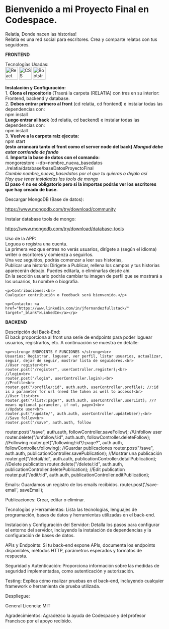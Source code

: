 <h1> <strong>Bienvenido a mi Proyecto Final en Codespace.</strong> </h1>
<p>Relatia, Donde nacen las historias!<br>
Relatia es una red social para escritores. Crea y comparte relatos con tus seguidores.</p>

<strong> FRONTEND </strong>
<p>Tecnologías Usadas:<br>
<img src="https://cdn.jsdelivr.net/gh/devicons/devicon/icons/react/react-original.svg" alt="React Icon" style="width:40px; height:40px;">
<img src="https://cdn.jsdelivr.net/gh/devicons/devicon/icons/css3/css3-original.svg" alt="CSS Icon" style="width:40px; height:40px;">
<img src="https://cdn.jsdelivr.net/gh/devicons/devicon/icons/bootstrap/bootstrap-original.svg" alt="Bootstrap Icon" style="width:40px; height:40px;">

<strong>Instalación y Configuración:</strong><br>
    1. <strong>Clona el repositorio </strong> (Traerá la carpeta (RELATIA) con tres en su interior: Frontend, backend y database.<br>
    2. <strong>Debes entrar primero al front</strong> (cd relatia, cd frontend) e instalar todas las dependencias con:<br> npm install<br>
       <strong>Luego entrar al back</strong> (cd relatia, cd backend) e instalar todas las dependencias con:<br> npm install<br>
    3. <strong>Vuelve a la carpeta raíz ejecuta:</strong><br> 
    npm start<br> 
    <strong>(esto arrancará tanto el front como el server node del back) *Mongod debe estar corriendo de fondo*</strong><br>
    4. <strong>Importa la base de datos con el comando:</strong><br>
    mongorestore --db=nombre_nueva_basedatos ./relatia/database/baseDatosProyectoFinal<br> 
    *Cambia nombre_nueva_basedatos por el que tu quieras o dejalo así*<br>
    *Hay que tener instaladas las tools de mongo*<br>
    <strong>El paso 4 no es obligatorio pero si la importas podrás ver los escritores que hay creado de base.</strong>
      
<div class="section">
    Descargar MongoDB (Base de datos):<br>
    <p><a href="https://www.mongodb.com/try/download/community" target="_blank">https://www.mongodb.com/try/download/community</a></p>
  <div>
<div class="section">
    Instalar database tools de mongo:<br>
   <p> <a href="https://www.mongodb.com/try/download/database-tools" target="_blank">https://www.mongodb.com/try/download/database-tools</a></p>
</div>
    <p>Uso de la APP:<br>
    Loguea o registra una cuenta.<br>
    La primera vez que entres no verás usuarios, dirígete a (según el idioma) writer o escritores y comienza a seguirlos.<br>
    Una vez seguidos, podrás comenzar a leer sus historias,<br>
    Publicar una historia: Dirígete a Publicar, rellena los campos y tus historias aparecerán debajo. Puedes editarla, o eliminarlas desde ahí.<br>
    En la sección usuario podrás cambiar tu imagen de perfil que se mostrará a los usuarios, tu nombre o biografía.

    <p>Contribuciones:<br>
    Cualquier contribución o feedback será bienvenido.</p>

    <p>Contacto: <a href="https://www.linkedin.com/in/jfernandezfullstack/" target="_blank">LinkedIn</a></p>
</div>

<div class="section">
    <strong> BACKEND </strong>
    <p>Descripción del Back-End:<br>
    El back proporciona al front una serie de endpoints para poder loguear usuarios, registrarlos, etc. A continuación se muestra en detalle:</p>

    <p><strong> ENDPOINTS Y FUNCIONES </strong><br>
    Usuarios: Registrar, loguear, ver perfil, listar usuarios, actualizar, seguir, dejar de seguir, mostrar lista de seguidores.<br>
    //User register<br>
    router.post("/register", userController.register);<br>
    //login<br>
    router.post("/login", userController.login);<br>
    //Profile<br>
    router.get("/profile/:id", auth.auth, userController.profile); //:id is a parameter for url (need the token as well to access)<br>
    //User list<br>
    router.get("/list/:page?", auth.auth, userController.userList); //? means optional parameter, if not, page=1<br>
    //Update user<br>
    router.put("/update/", auth.auth, userController.updateUser);<br>
    //Save follow<br>
    router.post("/save", auth.auth, follow

router.post("/save", auth.auth, followController.saveFollow);
//Unfollow user
router.delete("/unfollow/:id", auth.auth, followController.deleteFollow);
//Following
router.get("/following/:id?/:page?", auth.auth, followController.following);
//Guardar publicaciones
router.post("/save", auth.auth, publicationController.savePublication);
//Mostrar una publicación
router.get("/detail/:id", auth.auth, publicationController.detailPublication);
//Delete publication
router.delete("/delete/:id", auth.auth, publicationController.deletePublication);
//Edit publication
router.put("/edit/:id", auth.auth, publicationController.editPublication);

Emails: Guardamos un registro de los emails recibidos.
router.post('/save-email', saveEmail);

Publicaciones: Crear, editar o eliminar.

Tecnologías y Herramientas: Lista las tecnologías, lenguajes de programación, bases de datos y herramientas utilizadas en el back-end.

Instalación y Configuración del Servidor: Detalla los pasos para configurar el entorno del servidor, incluyendo la instalación de dependencias y la configuración de bases de datos.

APIs y Endpoints: Si tu back-end expone APIs, documenta los endpoints disponibles, métodos HTTP, parámetros esperados y formatos de respuesta.

Seguridad y Autenticación: Proporciona información sobre las medidas de seguridad implementadas, como autenticación y autorización.

Testing: Explica cómo realizar pruebas en el back-end, incluyendo cualquier framework o herramienta de prueba utilizada.

Despliegue: 

General
Licencia: MIT

Agradecimientos: 
Agradezco la ayuda de Codespace y del profesor Francisco por el apoyo recibido.
